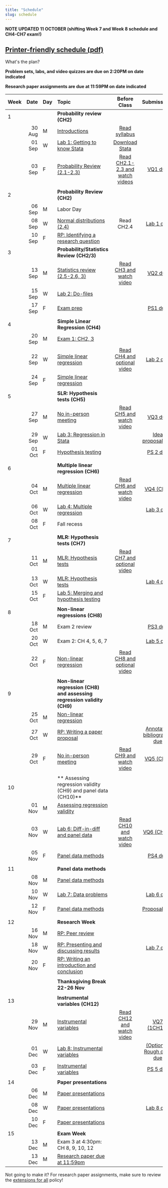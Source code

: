 ```yaml
---
title: "Schedule"
slug: schedule
---
```


<!--{{< figure library="true" src="EC200layout.png" title="" >}}-->
**NOTE UPDATED 11 OCTOBER (shifting Week 7 and Week 8 schedule and CH4-CH7 exam!)**

##  [Printer-friendly schedule (pdf)](EC200_Schedule_F21.pdf)
What's the plan?
<!--

- [**Topic**](/content/) Linked topics take you to the content or lab for that day's session.
- [**Problem Sets**](/assignment/) (<i class="fas fa-pencil-alt"></i>): Link to problem sets. Usually due at the end of the week, so we can work through any questions in class.
- [**Lab**](/assignment/) (<i class="fas fa-laptop-code"></i>): Link to labs. Usually due Monday after we do the in-class lab demonstration.
- [**Research Paper**](/assignment/) (<i class="fas fa-dragon"></i>): Click to find info for the corresponding assignment
-->

**Problem sets, labs, and video quizzes are due on 2:20PM on date indicated**

**Research paper assignments are due at 11:59PM on date indicated**


|Week|Date| Day|Topic|Before Class| Submissions|
| :------------- | ----------: | :------------- | :------------- | :----------: | :-------------:|
|1 |||**Probability review (CH2)**   | | |
|  | 30 Aug | M | [Introductions](/syllabus/)  |[Read syllabus](/syllabus/)||
|  | 01 Sep | W | [Lab 1: Getting to know Stata](/assignment/01-lab) | [Download Stata](https://software.uvm.edu/) | |
|  | 03 Sep | F | [Probability Review (2.1-2.3)](/content/01-content) | [Read CH2.1-2.3 and watch videos](/content/01-content) |  [<i class="fas fa-tv"></i> VQ1 due](https://bb.uvm.edu) |
| ||| | ||
|2 |||**Probability Review (CH2)**  | ||
|  | 06 Sep | M | Labor Day | | |
|  | 08 Sep | W | [Normal distributions (2.4)](/content/02-content)  |Read CH2.4 |[<i class="fas fa-laptop-code"></i> Lab 1 due](/assignment/01-lab)|
|  | 10 Sep | F | [<i class="fas fa-dragon"></i> RP: Identifying a research question](/assignment/rp-01)  | | |
|3 |||**Probability/Statistics Review (CH2/3)**   | ||
|  | 13 Sep | M | [Statistics review (2.5-2.6, 3)](/content/03-content)|[Read CH3 and watch video](/content/03-content) | [<i class="fas fa-tv"></i> VQ2 due](https://bb.uvm.edu)   |
|  | 15 Sep | W | [Lab 2: Do-files](/assignment/02-lab) || |
|  | 17 Sep | F | [Exam prep](/content/03-statsquiz)| |[<i class="fas fa-pencil-alt"></i> PS1 due](/assignment/01-ps) |
| ||| | ||
| 4|||**Simple Linear Regression (CH4)**   | | |
|  | 20 Sep | M | [Exam 1: CH2, 3](/content/03-statsquiz) | | |
|  | 22 Sep | W |[Simple linear regression](/content/04-content/) | [Read CH4 and optional video](/content/04-content/)  |[<i class="fas fa-laptop-code"></i> Lab 2 due](/assignment/02-lab)|
|  | 24 Sep | F |[Simple linear regression](/content/04-content/) |   ||
| ||||  | |
| 5|||**SLR: Hypothesis tests (CH5)**   | | |
|  | 27 Sep | M | [No in-person meeting](/content/05-content) | [Read CH5 and watch video](/content/05-content/) |  [<i class="fas fa-tv"></i> VQ3 due](https://bb.uvm.edu) |
|  | 29 Sep | W | [Lab 3: Regression in Stata](/assignment/03-lab) |  |  [<i class="fas fa-dragon"></i> Idea proposal due](/assignment/rp-02-ideas)|
|  | 01 Oct | F |[Hypothesis testing](/content/05-content) || [<i class="fas fa-pencil-alt"></i> PS 2 due](/assignment/02-ps)|
| ||||  | |
| 6|||**Multiple linear regression (CH6)**   | | |
|  | 04 Oct | M | [Multiple linear regression](/content/06-content/) |[Read CH6 and watch video](/content/06-content/) | [<i class="fas fa-tv"></i> VQ4 (CH6)](https://bb.uvm.edu)|
|  | 06 Oct | W | [Lab 4: Multiple regression](/assignment/04-lab) |  | [<i class="fas fa-laptop-code"></i> Lab 3 due](/assignment/03-lab)|
|  | 08 Oct | F |Fall recess|  | |
| ||||  | |
| 7|||<i class="fas fa-exclamation"></i> **MLR: Hypothesis tests (CH7)**   | | |
|  | 11 Oct | M | [MLR: Hypothesis tests](/content/07-content) |[Read CH7 and optional video](/content/07-content/) ||
|  | 13 Oct | W |[MLR: Hypothesis tests](/content/07-content) |  |[<i class="fas fa-laptop-code"></i> Lab 4 due](/assignment/04-lab) |
|  | 15 Oct | F | [Lab 5: Merging and hypothesis testing](/assignment/05-lab)  |  ||
| ||||  | |
| 8|||<i class="fas fa-exclamation"></i> **Non-linear regressions (CH8)**   | | |
|  | 18 Oct | M | Exam 2 review |  |[<i class="fas fa-pencil-alt"></i> PS3 due](/assignment/03-ps)|
|  | 20 Oct | W | <i class="fas fa-exclamation"></i> Exam 2: CH 4, 5, 6, 7 |  |[<i class="fas fa-laptop-code"></i> Lab 5 due](/assignment/05-lab)|
|  | 22 Oct | F | [Non-linear regression](/content/08-content) | [Read CH8 and optional video](/content/08-content/)  ||
| ||||  ||
| 9|||**Non-linear regression (CH8) and assessing regression validity (CH9)**   | | |
|  | 25 Oct | M | [Non-linear regression](/content/08-content) |||
|  | 27 Oct | W | [<i class="fas fa-dragon"></i> RP: Writing a paper proposal](/assignment/rp-04-proposal) |  | [<i class="fas fa-dragon"></i> Annotated bibliography due](/assignment/rp-03-annotated)|
|  | 29 Oct | F |[No in-person meeting](/content/09-content/) |[Read CH9 and watch video](/content/09-content/) | [<i class="fas fa-tv"></i> VQ5 (CH9)](https://bb.uvm.edu)|
| ||||  ||
| 10|||** Assessing regression validity (CH9) and panel data (CH10)**   | | |
|  | 01 Nov | M | [Assessing regression validity](/content/09-content/)  | ||
|  | 03 Nov | W | [Lab 6: Diff-in-diff and panel data](/assignment/06-lab) | [Read CH10 and watch video](/content/10-content)| [<i class="fas fa-tv"></i> VQ6 (CH10)](https://bb.uvm.edu)|
|  | 05 Nov | F | [Panel data methods](/content/10-content)  |  |[<i class="fas fa-pencil-alt"></i> PS4 due](/assignment/04-ps) |
| ||||  | |
| 11|||**Panel data methods**   | | |
|  | 08 Nov | M | [Panel data methods](/content/10-content)  |  ||
|  | 10 Nov | W | [Lab 7: Data problems](/assignment/07-lab) | |[<i class="fas fa-laptop-code"></i> Lab 6 due](/assignment/06-lab)|
|  | 12 Nov | F | [Panel data methods](/content/10-content)  |   | [<i class="fas fa-dragon"></i> Proposal due](/assignment/rp-04-proposal)|
| ||||  | |
|12 |||**Research Week**   | | |
|  | 16 Nov | M | [RP: Peer review](/assignment/rp-05-referee) | ||
|  | 18 Nov | W |  [RP: Presenting and discussing results](/content/11-content)|   |[<i class="fas fa-laptop-code"></i> Lab 7 due](/assignment/06-lab)|
|  | 20 Nov | F | [RP: Writing an introduction and conclusion](/content/11-content)  |||
| ||||  | |
| |||**Thanksgiving Break 22-26 Nov**   | | |
| ||||||
|13 |||**Instrumental variables (CH12)**   | | |
|  | 29 Nov | M | [Instrumental variables](/content/12-content) |  [Read CH12 and watch video](/content/12-content)| [<i class="fas fa-tv"></i> VQ7 (1CH12)](https://bb.uvm.edu)|
|  | 01 Dec | W | [Lab 8: Instrumental variables](/assignment/08-lab) | |[(Optional) Rough draft due](/assignment/rp-06-roughdraft)|
|  | 03 Dec | F | [Instrumental variables](/content/12-content) | |[<i class="fas fa-pencil-alt"></i> PS 5 due](/assignment/05-ps)|
| ||||  | |
| 14|||**Paper presentations**   | | |
|  | 06 Dec | M | [Paper presentations](/assignment/rp-07-presentation)  |  | |
|  | 08 Dec | W | [Paper presentations](/assignment/rp-07-presentation)  |  |[<i class="fas fa-laptop-code"></i>Lab 8 due](/assignment/08-lab) |
|  | 10 Dec | F | [Paper presentations](/assignment/rp-07-presentation)  |  | |
| 15|||**Exam Week**   | | |
|  | 13 Dec | M | Exam 3 at 4:30pm: CH 8, 9, 10, 12  |  | |
|  | 13 Dec | M | <i class="fas fa-dragon"></i> [Research paper due at 11:59pm](/assignment/rp-08-final-submission) <i class="fas fa-dragon"></i> |  | |


Not going to make it? For research paper assignments, make sure to review the [extensions for all](/syllabus/#deadlines-and-extensions) policy!
